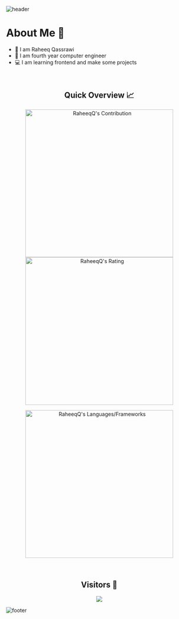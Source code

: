 ![header](https://capsule-render.vercel.app/api?type=waving&color=gradient&height=280&section=header&text=Hi%20there%20%F0%9F%91%8B&fontSize=90)

<h1>About Me 📌</h1>

- 👋 I am Raheeq Qassrawi
- 🔭 I am fourth year computer engineer
- 💻 I am learning frontend and make some projects 

<br />

<h2 align="center">Quick Overview 📈</h2>
  
  <p align = "center">
 
</p>

<p align = "center">
  <img src = "https://github-readme-stats.vercel.app/api?username=RaheeqQ&count_private=true&theme=dracula&hide_border=true" alt = "RaheeqQ's Contribution" width = 400 >
  <img src = "https://github-readme-streak-stats.herokuapp.com?user=RaheeqQ&count_private=true&theme=dracula&hide_border=true" alt = "RaheeqQ's Rating" width = 400 >

</p>

<p align = "center">

 <img src = "https://github-readme-stats.vercel.app/api/top-langs?username=RaheeqQ&show_icons=true&count_private=true&locale=en&layout=compact&langs_count=10&hide_border=true&bg_color=282A36&title_color=DD6387&text_color=fff&icon_color=fff" alt = "RaheeqQ's Languages/Frameworks" width = 400 />
</p>


<br />
<h2 align="center">Visitors 👀</h2>
<div align="center" >
  <img src="https://profile-counter.glitch.me/RaheeqQ/count.svg"></img>
</div>

![footer](https://capsule-render.vercel.app/api?type=waving&color=gradient&height=150&section=footer)
